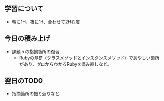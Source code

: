 ## 学習について
- 朝に1H、夜に1H、合わせて2H程度

## 今日の積み上げ 
- 課題５の指摘箇所の復習
  - Rubyの基礎（クラスメソッドとインスタンスメソッド）であやしい箇所があり、ゼロからわかるRubyを読み直しなど。

## 翌日のTODO
- 指摘箇所の振り返りなど
